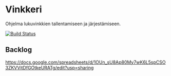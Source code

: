 # Vinkkeri
Ohjelma lukuvinkkien tallentamiseen ja järjestämiseen.

[![Build Status](https://travis-ci.com/nicohi/ryhmaryhma.svg?branch=master)](https://travis-ci.com/nicohi/ryhmaryhma)

## Backlog
https://docs.google.com/spreadsheets/d/1OUn_sU8Ap80My7wK6L5spCSO3ZKVVitDfGOtkeURATg/edit?usp=sharing
